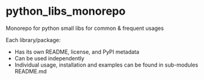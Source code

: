 # python_libs_monorepo
Monorepo for python small libs for common &amp; frequent usages

Each library/package:
- Has its own README, license, and PyPI metadata
- Can be used independently
- Individual usage, installation and examples can be found in sub-modules README.md

